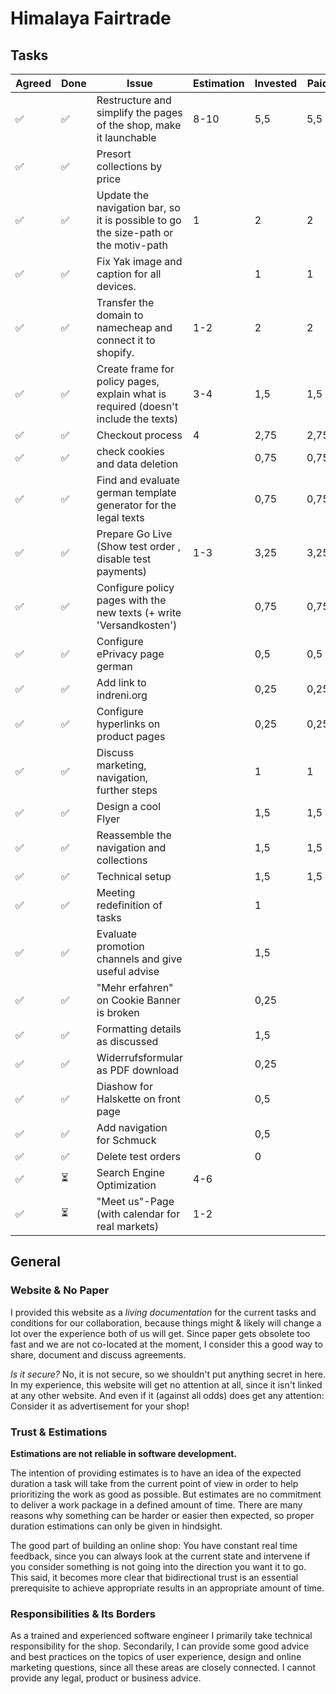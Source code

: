 # Himalaya Fairtrade

## Tasks

| Agreed | Done | Issue                                                                               | Estimation | Invested | Paid |
| ------ | ---- | ----------------------------------------------------------------------------------- | ---------- | -------- | ---- |
| ✅      | ✅    | Restructure and simplify the pages of the shop, make it launchable                  | 8-10       | 5,5      | 5,5  |
| ✅      | ✅    | Presort collections by price                                                        |            |          |      |
| ✅      | ✅    | Update the navigation bar, so it is possible to go the size-path or the motiv-path  | 1          | 2        | 2    |
| ✅      | ✅    | Fix Yak image and caption for all devices.                                          |            | 1        | 1    |
| ✅      | ✅    | Transfer the domain to namecheap and connect it to shopify.                         | 1-2        | 2        | 2    |
| ✅      | ✅    | Create frame for policy pages, explain what is required (doesn't include the texts) | 3-4        | 1,5      | 1,5  |
| ✅      | ✅    | Checkout process                                                                    | 4          | 2,75     | 2,75 |
| ✅      | ✅    | check cookies and data deletion                                                     |            | 0,75     | 0,75 |
| ✅      | ✅    | Find and evaluate german template generator for the legal texts                     |            | 0,75     | 0,75 |
| ✅      | ✅    | Prepare Go Live (Show test order , disable test payments)                           | 1-3        | 3,25     | 3,25 |
| ✅      | ✅    | Configure policy pages with the new texts (+ write 'Versandkosten')                 |            | 0,75     | 0,75 |
| ✅      | ✅    | Configure ePrivacy page german                                                      |            | 0,5      | 0,5  |
| ✅      | ✅    | Add link to indreni.org                                                             |            | 0,25     | 0,25 |
| ✅      | ✅    | Configure hyperlinks on product pages                                               |            | 0,25     | 0,25 |
| ✅      | ✅    | Discuss marketing, navigation, further steps                                        |            | 1        | 1    |
| ✅      | ✅    | Design a cool Flyer                                                                 |            | 1,5      | 1,5  |
| ✅      | ✅    | Reassemble the navigation and collections                                           |            | 1,5      | 1,5  |
| ✅      | ✅    | Technical setup                                                                     |            | 1,5      | 1,5  |
| ✅      | ✅    | Meeting redefinition of tasks                                                       |            | 1        |      |
| ✅      | ✅    | Evaluate promotion channels and give useful advise                                  |            | 1,5      |      |
| ✅      | ✅    | "Mehr erfahren" on Cookie Banner is broken                                          |            | 0,25     |      |
| ✅      | ✅    | Formatting details as discussed                                                     |            | 1,5     |      |
| ✅      | ✅    | Widerrufsformular as PDF download                                                   |            | 0,25     |      |
| ✅      | ✅    | Diashow for Halskette on front page                                                 |            | 0,5      |      |
| ✅      | ✅    | Add navigation for Schmuck                                                          |            | 0,5      |      |
| ✅      | ✅    | Delete test orders                                                                  |            | 0        |      |
| ✅      | ⏳    | Search Engine Optimization                                                          | 4-6        |          |      |
| ✅      | ⏳    | "Meet us"-Page (with calendar for real markets)                                     | 1-2        |          |      |


## General
### Website & No Paper
I provided this website as a *living documentation* for the current tasks and conditions for our collaboration, because things might & likely will change a lot over the experience both of us will get. Since paper gets obsolete too fast and we are not co-located at the moment, I consider this a good way to share, document and discuss agreements.

*Is it secure?* No, it is not secure, so we shouldn't put anything secret in here. In my experience, this website will get no attention at all, since it isn't linked at any other website. And even if it (against all odds) does get any attention: Consider it as advertisement for your shop!

### Trust & Estimations
**Estimations are not reliable in software development.**

The intention of providing estimates is to have an idea of the expected duration a task will take from the current point of view in order to help prioritizing the work as good as possible. But estimates are no commitment to deliver a work package in a defined amount of time. There are many reasons why something can be harder or easier then expected, so proper duration estimations can only be given in hindsight.

The good part of building an online shop: You have constant real time feedback, since you can always look at the current state and intervene if you consider something is not going into the direction you want it to go. This said, it becomes more clear that bidirectional trust is an essential prerequisite to achieve appropriate results in an appropriate amount of time.

### Responsibilities & Its Borders
As a trained and experienced software engineer I primarily take technical responsibility for the shop. Secondarily, I can provide some good advice and best practices on the topics of user experience, design and online marketing questions, since all these areas are closely connected. I cannot provide any legal, product or business advice.
